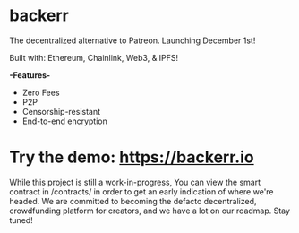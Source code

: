 # backerr
The decentralized alternative to Patreon.
Launching December 1st!

Built with: Ethereum, Chainlink, Web3, & IPFS!

**-Features-**
- Zero Fees
- P2P
- Censorship-resistant
- End-to-end encryption


# Try the demo: https://backerr.io


While this project is still a work-in-progress, You can view the smart contract in /contracts/ in order to get an early indication of where we're headed. We are committed to becoming the defacto decentralized, crowdfunding platform for creators, and we have a lot on our roadmap. Stay tuned!
